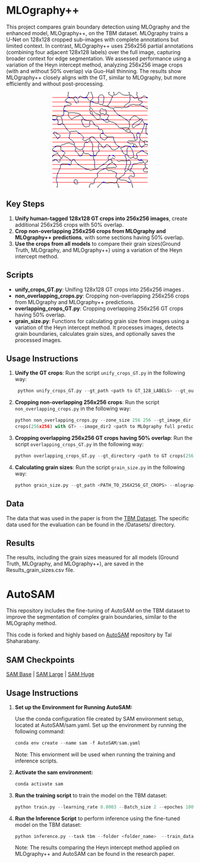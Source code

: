 

# MLOgraphy++
This project compares grain boundary detection using MLOgraphy and the enhanced model, MLOgraphy++, on the TBM dataset. MLOgraphy trains a U-Net on 128x128 cropped sub-images with complete annotations but limited context. In contrast, MLOgraphy++ uses 256x256 partial annotations (combining four adjacent 128x128 labels) over the full image, capturing broader context for edge segmentation. We assessed performance using a variation of the Heyn intercept method, analyzing 256x256 image crops (with and without 50% overlap) via Guo-Hall thinning. The results show MLOgraphy++ closely aligns with the GT, similar to MLOgraphy, but more efficiently and without post-processing.


<div align="center">
  <img src="/Datasets/GT/Evaluation Crops (256x256)/heyn_10-0-768.png" alt="Sample Image">
</div>


## Key Steps
1. **Unify human-tagged 128x128 GT crops into 256x256 images**, create additional 256x256 crops with 50% overlap.
2.  **Crop non-overlapping 256x256 crops from MLOgraphy and MLOgraphy++ predictions**, with some sections having 50% overlap.
2. **Use the crops from all models** to compare their grain sizes(Ground Truth, MLOgraphy, and MLOgraphy++) using a variation of the Heyn intercept method.


## Scripts
   - **unify_crops_GT.py**: Unifing 128x128 GT crops into 256x256 images .
   - **non_overlapping_crops.py**: Cropping non-overlapping 256x256 crops from MLOgraphy and MLOgraphy++ predictions. 
   - **overlapping_crops_GT.py**: Cropping overlapping 256x256 GT crops having 50% overlap.
   - **grain_size.py**: Functions for calculating grain size from images using a variation of the Heyn intercept method. It processes images, detects grain boundaries, calculates grain sizes, and optionally saves the processed images.


## Usage Instructions
1. **Unify the GT crops**:
   Run the script `unify_crops_GT.py` in the following way:
   ```python
    python unify_crops_GT.py --gt_path <path to GT_128_LABELS> --gt_output_path <path to GT_256_CROPS>
   ```
  
2. **Cropping non-overlapping 256x256 crops**:
   Run the script `non_overlapping_crops.py` in the following way:
   ```python
   python non_overlapping_crops.py --zone_size 256 256 --gt_image_dir <path to GT crops(128x128)> --image_dir1 <path to MLOgraphy++ full predictions> --output_dir1 <path to MLOgraphy++ non-overlapping 
   crops(256x256) with GT> --image_dir2 <path to MLOgraphy full predictions> --output_dir2 <path to MLOgraphy non-overlapping crops(256x256) with GT>
   ```
3. **Cropping overlapping 256x256 GT crops having 50% overlap**:
   Run the script `overlapping_crops_GT.py` in the following way:
   ```python
   python overlapping_crops_GT.py --gt_directory <path to GT crops(256x256)> --image_directory <path to GT annotations_overlayed_on_full_images> --output_directory <path to output overlapping crops of GT (256x256)>
   ```
4. **Calculating grain sizes**:
   Run the script `grain_size.py` in the following way:
   ```python
   python grain_size.py --gt_path <PATH_TO_256X256_GT_CROPS> --mlography_path <PATH_TO_256X256_MLOGRAPHY_CROPS> --mlography_plus_plus_path <PATH_TO_256X256_MLOGRAPHY_PLUS_PLUS_CROPS>
   ```

## Data
  The data that was used in the paper is from the [TBM Dataset](https://zenodo.org/records/8386997). 
  The specific data used for the evaluation can be found in the /Datasets/ directory.

## Results
  The results, including the grain sizes measured for all models (Ground Truth, MLOgraphy, and MLOgraphy++), are saved in the Results_grain_sizes.csv file.

# AutoSAM
 This repository includes the fine-tuning of AutoSAM on the TBM dataset to improve the segmentation of complex grain boundaries, similar to the MLOgraphy method.  
 
 This code is forked and highly based on [AutoSAM](https://github.com/talshaharabany/AutoSAM) repository by Tal Shaharabany.
 
## SAM Checkpoints
[SAM Base](https://drive.google.com/file/d/1ZwKc-7Q8ZaHfbGVKvvkz_LPBemxHyVpf/view) | [SAM Large](https://drive.google.com/file/d/16AhGjaVXrlheeXte8rvS2g2ZstWye3Xx/view) | [SAM Huge](https://drive.google.com/file/d/1tFYGukHxUCbCG3wPtuydO-lYakgpSYDd/view)
 
## Usage Instructions
1. **Set up the Environment for Running AutoSAM:**

   Use the conda configuration file created by SAM environment setup, located at AutoSAM/sam.yaml.
   Set up the environment by running the following command:
   ```python
   conda env create --name sam -f AutoSAM/sam.yaml
   ```
   Note: This enviorment will be used when running the training and inference scripts.
3. **Activate the sam environment:**
   ```python
   conda activate sam
   ```
4. **Run the training script** to train the model on the TBM dataset:
   ```python
   python train.py --learning_rate 0.0003 --Batch_size 2 --epoches 100 --task tbm --train_data_root AutoSAM/TBM_dataset/TrainDataset --test_data_root AutoSAM/TBM_dataset/TestDataset --sam_checkpoint /path/to/sam_checkpoint.pth --model_type vit_h 
    ```
5. **Run the Inference Script** to perform inference using the fine-tuned model on the TBM dataset:
   ```python
   python inference.py --task tbm --folder <folder_name>  --train_data_root AutoSAM/TBM_dataset/TrainDataset --test_data_root AutoSAM/TBM_dataset/TestDataset --sam_checkpoint /path/to/sam_checkpoint.pth --model_type vit_h
   ```
   Note: The results comparing the Heyn intercept method applied on MLOgraphy++ and AutoSAM can be found in the research paper.



 
 

